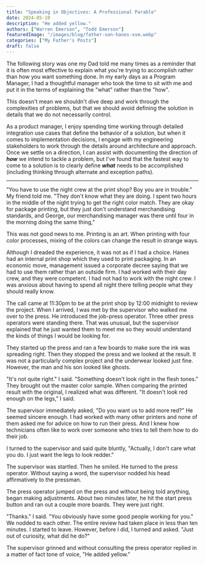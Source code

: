 ```yaml
---
title: "Speaking in Objectives: A Professional Parable"
date: 2024-05-10
description: "He added yellow."
authors: ["Warren Emerson", "Todd Emerson"]
featuredImage: "/images/blog/father-son-hanes-xsm.webp"
categories: ["My Father's Posts"]
draft: false
---
```

The following story was one my Dad told me many times as a reminder that it is often most effective to explain what you're trying to accomplish rather than how you want something done. In my early days as a Program Manager, I had a thoughtful manager who took the time to sit with me and put it in the terms of explaining the "what" rather than the "how". 

This doesn't mean we shouldn't dive deep and work through the complexities of problems, but that we should avoid defining the solution in details that we do not necessarily control. 

As a product manager, I enjoy spending time working through detailed integration use cases that define the behavior of a solution, but when it comes to implementation decisions, I engage with my engineering stakeholders to work through the details around architecture and approach. Once we settle on a direction, I can assist with documenting the direction of ***how*** we intend to tackle a problem, but I've found that the fastest way to come to a solution is to clearly define ***what*** needs to be accomplished (including thinking through alternate and exception paths).

- - -


"You have to use the night crew at the print shop? Boy you are in trouble." My friend told me. "They don't know what they are doing. I spent two hours in the middle of the night trying to get the right color match. They are okay for package printing, but they just don't understand merchandising standards, and George, our merchandising manager was there until four in the morning doing the same thing,"

This was not good news to me. Printing is an art. When printing with four color processes, mixing of the colors can change the result in strange ways.

Although I dreaded the experience, it was not as if I had a choice. Hanes had an internal print shop which they used to print packaging. In an economic move, management issued a corporate decree saying that we had to use them rather than an outside firm. I had worked with their day crew, and they were competent. I had not had to work with the night crew. I was anxious about having to spend all night there telling people what they should really know.

The call came at 11:30pm to be at the print shop by 12:00 midnight to review the project. When I arrived, I was met by the supervisor who walked me over to the press. He introduced the job-press operator. Three other press operators were standing there. That was unusual, but the supervisor explained that he just wanted them to meet me so they would understand the kinds of things I would be looking for.

They started up the press and ran a few boards to make sure the ink was spreading right. Then they stopped the press and we looked at the result. It was not a particularly complex project and the underwear looked just fine. However, the man and his son looked like ghosts.

"It's not quite right." I said. "Something doesn't look right in the flesh tones." They brought out the master color sample. When comparing the printed result with the original, I realized what was different. "It doesn't look red enough on the legs," I said.

The supervisor immediately asked, "Do you want us to add more red?" He seemed sincere enough. I had worked with many other printers and none of them asked me for advice on how to run their press. And I knew how technicians often like to work over someone who tries to tell them how to do their job. 

I turned to the supervisor and said quite bluntly, "Actually, I don't care what you do. I just want the legs to look redder."

The supervisor was startled. Then he smiled. He turned to the press operator. Without saying a word, the supervisor nodded his head affirmatively to the pressman.

The press operator jumped on the press and without being told anything, began making adjustments. About two minutes later, he hit the start press button and ran out a couple more boards. They were just right.

"Thanks." I said. "You obviously have some good people working for you." We nodded to each other. The entire review had taken place in less than ten minutes. I started to leave. However, before I did, I turned and asked. "Just out of curiosity, what did he do?"

The supervisor grinned and without consulting the press operator replied in a matter of fact tone of voice, "He added yellow."
